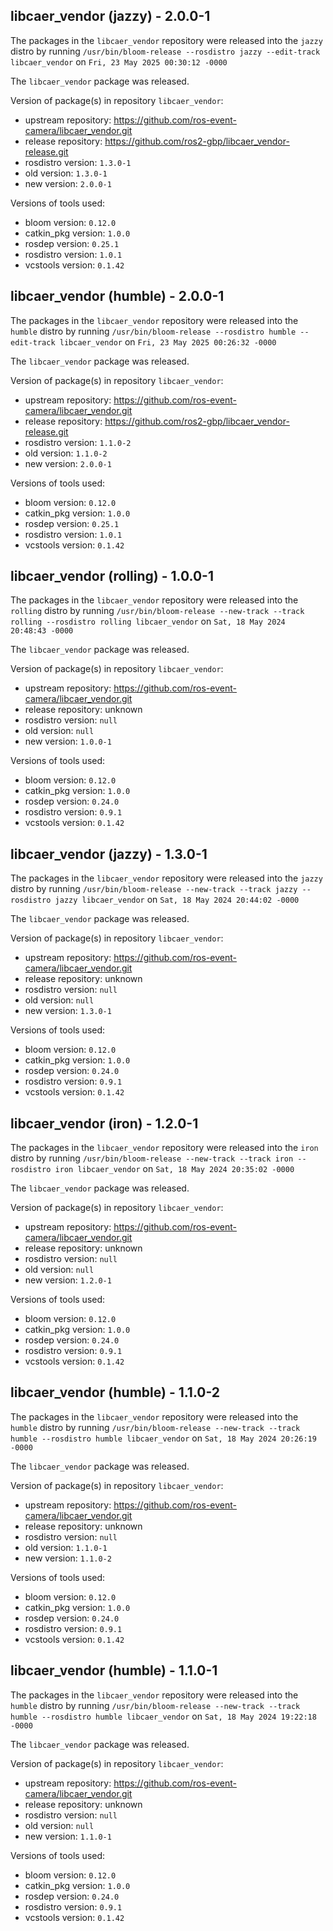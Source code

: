 ## libcaer_vendor (jazzy) - 2.0.0-1

The packages in the `libcaer_vendor` repository were released into the `jazzy` distro by running `/usr/bin/bloom-release --rosdistro jazzy --edit-track libcaer_vendor` on `Fri, 23 May 2025 00:30:12 -0000`

The `libcaer_vendor` package was released.

Version of package(s) in repository `libcaer_vendor`:

- upstream repository: https://github.com/ros-event-camera/libcaer_vendor.git
- release repository: https://github.com/ros2-gbp/libcaer_vendor-release.git
- rosdistro version: `1.3.0-1`
- old version: `1.3.0-1`
- new version: `2.0.0-1`

Versions of tools used:

- bloom version: `0.12.0`
- catkin_pkg version: `1.0.0`
- rosdep version: `0.25.1`
- rosdistro version: `1.0.1`
- vcstools version: `0.1.42`


## libcaer_vendor (humble) - 2.0.0-1

The packages in the `libcaer_vendor` repository were released into the `humble` distro by running `/usr/bin/bloom-release --rosdistro humble --edit-track libcaer_vendor` on `Fri, 23 May 2025 00:26:32 -0000`

The `libcaer_vendor` package was released.

Version of package(s) in repository `libcaer_vendor`:

- upstream repository: https://github.com/ros-event-camera/libcaer_vendor.git
- release repository: https://github.com/ros2-gbp/libcaer_vendor-release.git
- rosdistro version: `1.1.0-2`
- old version: `1.1.0-2`
- new version: `2.0.0-1`

Versions of tools used:

- bloom version: `0.12.0`
- catkin_pkg version: `1.0.0`
- rosdep version: `0.25.1`
- rosdistro version: `1.0.1`
- vcstools version: `0.1.42`


## libcaer_vendor (rolling) - 1.0.0-1

The packages in the `libcaer_vendor` repository were released into the `rolling` distro by running `/usr/bin/bloom-release --new-track --track rolling --rosdistro rolling libcaer_vendor` on `Sat, 18 May 2024 20:48:43 -0000`

The `libcaer_vendor` package was released.

Version of package(s) in repository `libcaer_vendor`:

- upstream repository: https://github.com/ros-event-camera/libcaer_vendor.git
- release repository: unknown
- rosdistro version: `null`
- old version: `null`
- new version: `1.0.0-1`

Versions of tools used:

- bloom version: `0.12.0`
- catkin_pkg version: `1.0.0`
- rosdep version: `0.24.0`
- rosdistro version: `0.9.1`
- vcstools version: `0.1.42`


## libcaer_vendor (jazzy) - 1.3.0-1

The packages in the `libcaer_vendor` repository were released into the `jazzy` distro by running `/usr/bin/bloom-release --new-track --track jazzy --rosdistro jazzy libcaer_vendor` on `Sat, 18 May 2024 20:44:02 -0000`

The `libcaer_vendor` package was released.

Version of package(s) in repository `libcaer_vendor`:

- upstream repository: https://github.com/ros-event-camera/libcaer_vendor.git
- release repository: unknown
- rosdistro version: `null`
- old version: `null`
- new version: `1.3.0-1`

Versions of tools used:

- bloom version: `0.12.0`
- catkin_pkg version: `1.0.0`
- rosdep version: `0.24.0`
- rosdistro version: `0.9.1`
- vcstools version: `0.1.42`


## libcaer_vendor (iron) - 1.2.0-1

The packages in the `libcaer_vendor` repository were released into the `iron` distro by running `/usr/bin/bloom-release --new-track --track iron --rosdistro iron libcaer_vendor` on `Sat, 18 May 2024 20:35:02 -0000`

The `libcaer_vendor` package was released.

Version of package(s) in repository `libcaer_vendor`:

- upstream repository: https://github.com/ros-event-camera/libcaer_vendor.git
- release repository: unknown
- rosdistro version: `null`
- old version: `null`
- new version: `1.2.0-1`

Versions of tools used:

- bloom version: `0.12.0`
- catkin_pkg version: `1.0.0`
- rosdep version: `0.24.0`
- rosdistro version: `0.9.1`
- vcstools version: `0.1.42`


## libcaer_vendor (humble) - 1.1.0-2

The packages in the `libcaer_vendor` repository were released into the `humble` distro by running `/usr/bin/bloom-release --new-track --track humble --rosdistro humble libcaer_vendor` on `Sat, 18 May 2024 20:26:19 -0000`

The `libcaer_vendor` package was released.

Version of package(s) in repository `libcaer_vendor`:

- upstream repository: https://github.com/ros-event-camera/libcaer_vendor.git
- release repository: unknown
- rosdistro version: `null`
- old version: `1.1.0-1`
- new version: `1.1.0-2`

Versions of tools used:

- bloom version: `0.12.0`
- catkin_pkg version: `1.0.0`
- rosdep version: `0.24.0`
- rosdistro version: `0.9.1`
- vcstools version: `0.1.42`


## libcaer_vendor (humble) - 1.1.0-1

The packages in the `libcaer_vendor` repository were released into the `humble` distro by running `/usr/bin/bloom-release --new-track --track humble --rosdistro humble libcaer_vendor` on `Sat, 18 May 2024 19:22:18 -0000`

The `libcaer_vendor` package was released.

Version of package(s) in repository `libcaer_vendor`:

- upstream repository: https://github.com/ros-event-camera/libcaer_vendor.git
- release repository: unknown
- rosdistro version: `null`
- old version: `null`
- new version: `1.1.0-1`

Versions of tools used:

- bloom version: `0.12.0`
- catkin_pkg version: `1.0.0`
- rosdep version: `0.24.0`
- rosdistro version: `0.9.1`
- vcstools version: `0.1.42`


